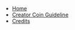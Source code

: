 <!-- docs/_sidebar.md -->

* [Home](/)
* [Creator Coin Guideline](creator-coin-guideline.md)
* [Credits](credits.md)